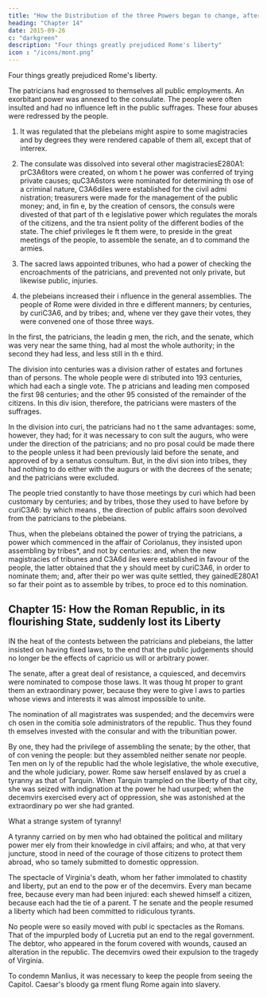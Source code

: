```yaml
---
title: "How the Distribution of the three Powers began to change, after the Expulsion of the Kings"
heading: "Chapter 14"
date: 2015-09-26
c: "darkgreen"
description: "Four things greatly prejudiced Rome's liberty"
icon : "/icons/mont.png"
---
```



Four things greatly prejudiced Rome's liberty. 

The patricians had engrossed to themselves all public employments. An exorbitant power was annexed to the consulate. The people were often insulted and had no influence left in the public suffrages. These four abuses were redressed  by the people.

1. It was regulated that the plebeians might aspire to some magistracies and by degrees they were rendered capable of them all, except that of interrex.

2. The consulate was dissolved into several other magistraciesE280A1: prC3A6tors were created, on whom t he power was conferred of trying private causes; quC3A6stors were nominated for determining th ose of a criminal nature, C3A6diles were established for the civil admi nistration; treasurers were made for the management of the public money; and, in fin e, by the creation of censors, the consuls were divested of that part of th e legislative power which regulates the morals of the citizens, and the tra nsient polity of the different bodies of the state. The chief privileges le ft them were, to preside in the great meetings of the people, to assemble the senate, an d to command the armies.

3. The sacred laws appointed tribunes, who had a power of checking the encroachments of the patricians, and prevented not only private, but likewise public, injuries.

4.  the plebeians increased their i nfluence in the general assemblies. The people of Rome were divided in thre e different manners; by centuries, by curiC3A6, and by tribes; and, whene ver they gave their votes, they were convened one of those three ways.

In the first, the patricians, the leadin g men, the rich, and the senate, which was very near the same thing, had al most the whole authority; in the second they had less, and less still in th e third.

The division into centuries was a division rather of estates and fortunes than of persons. The whole people were di stributed into 193 centuries, which had each a single vote. The p atricians and leading men composed the first 98 centuries; and the other 95 consisted of the remainder of the citizens. In this div ision, therefore, the patricians were masters of the suffrages.

In the division into curi, the patricians had no t the same advantages: some, however, they had; for it was necessary to con sult the augurs, who were under the direction of the patricians; and no pro posal could be made there to the people unless it had been previously laid  before the senate, and approved of by a senatus consultum. But, in the divi sion into tribes, they had nothing to do either with the augurs or with the decrees of the senate; and the patricians were excluded.

The people tried constantly to have those meetings by curi which had been customary by centuries;  and by tribes, those they used to have before by curiC3A6: by which means , the direction of public affairs soon devolved from the patricians to the  plebeians.

Thus, when the plebeians obtained the power of trying the patricians, a power which commenced in the affair of Coriolanus, they insisted upon assembling by tribes*, and not by centuries: and, when the new magistracies of tribunes and C3A6d iles were established in favour of the people, the latter obtained that the y should meet by curiC3A6, in order to nominate them; and, after their po wer was quite settled, they gainedE280A1 so far their point as to assemble by tribes, to proce ed to this nomination.



## Chapter 15: How the Roman Republic, in its flourishing State, suddenly lost its Liberty

IN the heat of the contests between the patricians and plebeians, the latter insisted on having fixed laws, to the end that the public judgements should no longer be the effects of capricio us will or arbitrary power. 

The senate, after a great deal of resistance, a cquiesced, and decemvirs were nominated to compose those laws. It was thoug ht proper to grant them an extraordinary power, because they were to give l aws to parties whose views and interests it was almost impossible to unite.

The nomination of all magistrates was suspended; and the decemvirs were ch osen in the comitia sole administrators of the republic. Thus they found th emselves invested with the consular and with the tribunitian power. 

By one, they had the privilege of assembling the senate; by the other, that of con vening the people: but they assembled neither senate nor people. Ten men on ly of the republic had the whole legislative, the whole executive, and the  whole judiciary, power. Rome saw herself enslaved by as cruel a tyranny as  that of Tarquin. When Tarquin trampled on the liberty of that city, she was seized with indignation at the power he had usurped; when the decemvirs exercised every act of oppression, she was astonished at the extraordinary po wer she had granted.

What a strange system of tyranny! 

A tyranny carried on by men who had obtained the political and military power mer ely from their knowledge in civil affairs; and who, at that very juncture,  stood in need of the courage of those citizens to protect them abroad, who  so tamely submitted to domestic oppression.

The spectacle of Virginia's death, whom her father immolated to chastity and liberty, put an end to the pow er of the decemvirs. Every man became free, because every man had been injured: each shewed himself a citizen, because each had the tie of a parent. T he senate and the people resumed a liberty which had been committed to ridiculous tyrants.

No people were so easily moved with publ ic spectacles as the Romans. That of the impurpled body of Lucretia put an  end to the regal government. The debtor, who appeared in the forum covered  with wounds, caused an alteration in the republic. The decemvirs owed their expulsion to the tragedy of Virginia. 

To condemn Manlius, it was necessary to keep the people from seeing the Capitol. Caesar's bloody ga rment flung Rome again into slavery.